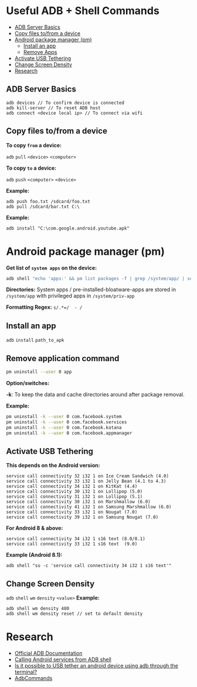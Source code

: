 # Useful ADB + Shell Commands
- [ADB Server Basics](#ADB-Server-Basics)
- [Copy files to/from a device](#copy-files-tofrom-a-device)
- [Android package manager (pm)](#android-package-manager-pm)
    - [Install an app](#Install-an-app)
    - [Remove Apps](#remove-application-command)
 - [Activate USB Tethering](#activate-usb-tethering)
 - [Change Screen Density](#change-screen-density)
- [Research](#Research)

## ADB Server Basics
~~~ 
adb devices // To confirm device is connected
adb kill-server // To reset ADB host
adb connect <device local ip> // To connect via wifi
~~~
## Copy files to/from a device
**To copy `from` a device:**

`adb` `pull` `<device>` `<computer>`

**To copy `to` a device:**

`adb` `push` `<computer>` `<device>`

**Example:**
~~~
adb push foo.txt /sdcard/foo.txt
adb pull /sdcard/bar.txt C:\
~~~



**Example:**
~~~
adb install "C:\com.google.android.youtube.apk"
~~~

# Android package manager (pm)

**Get list of `system apps` on the device:**
```bash
adb shell "echo 'apps:' && pm list packages -f | grep /system/app/ | sed 's/.*=/  - /'"
```
**Directories:** System apps / pre-installed-bloatware-apps are stored in ``/system/app`` with privileged apps in ``/system/priv-app``

**Formatting Regex:** `s/.*=/  - /`

## Install an app
`adb` `install` `path_to_apk`

## Remove application command
```bash
pm uninstall --user 0 app
```
**Option/switches:** 

**-k**: To keep the data and cache directories around after package removal.

**Example:**
```bash
pm uninstall -k --user 0 com.facebook.system
pm uninstall -k --user 0 com.facebook.services
pm uninstall -k --user 0 com.facebook.katana
pm uninstall -k --user 0 com.facebook.appmanager
```

## Activate USB Tethering 
**This depends on the Android version:**

~~~
service call connectivity 32 i32 1 on Ice Cream Sandwich (4.0)
service call connectivity 33 i32 1 on Jelly Bean (4.1 to 4.3)
service call connectivity 34 i32 1 on KitKat (4.4)
service call connectivity 30 i32 1 on Lollipop (5.0)
service call connectivity 31 i32 1 on Lollipop (5.1) 
service call connectivity 30 i32 1 on Marshmallow (6.0)
service call connectivity 41 i32 1 on Samsung Marshmallow (6.0)
service call connectivity 33 i32 1 on Nougat (7.0)
service call connectivity 39 i32 1 on Samsung Nougat (7.0)
~~~

**For Android 8 & above:**
~~~
service call connectivity 34 i32 1 s16 text (8.0/8.1)
service call connectivity 33 i32 1 s16 text  (9.0)
~~~

**Example (Android 8.1):**

~~~
adb shell "su -c 'service call connectivity 34 i32 1 s16 text'"
~~~

## Change Screen Density
`adb` `shell` `wm` `density` `<value>`
**Example:**
~~~
adb shell wm density 480
adb shell wm density reset // set to default density
~~~

# Research
- [Official ADB Documentation](https://developer.android.com/studio/command-line/adb)
- [Calling Android services from ADB shell](http://ktnr74.blogspot.com/2014/09/calling-android-services-from-adb-shell.html)
- [Is it possible to USB tether an android device using adb through the terminal?](https://stackoverflow.com/questions/20226924/is-it-possible-to-usb-tether-an-android-device-using-adb-through-the-terminal)
- [AdbCommands](https://gist.github.com/Pulimet/5013acf2cd5b28e55036c82c91bd56d8)


